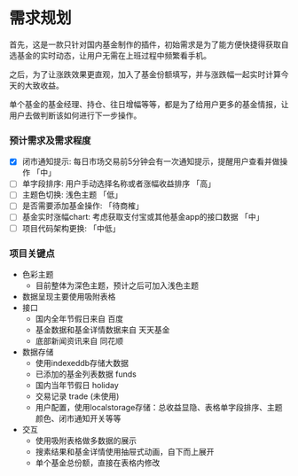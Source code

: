 # 需求规划

首先，这是一款只针对国内基金制作的插件，初始需求是为了能方便快捷得获取自选基金的实时动态，让用户无需在上班过程中频繁看手机。

之后，为了让涨跌效果更直观，加入了基金份额填写，并与涨跌幅一起实时计算今天的大致收益。

单个基金的基金经理、持仓、往日增幅等等，都是为了给用户更多的基金情报，让用户去做判断该如何进行下一步操作。

### 预计需求及需求程度

- [x] 闭市通知提示: 每日市场交易前5分钟会有一次通知提示，提醒用户查看并做操作 「中」
- [ ] 单字段排序: 用户手动选择名称或者涨幅收益排序 「高」
- [ ] 主题色切换: 浅色主题 「低」
- [ ] 是否需要添加基金操作: 「待商榷」
- [ ] 基金实时涨幅chart: 考虑获取支付宝或其他基金app的接口数据 「中」
- [ ] 项目代码架构更换: 「中低」

### 项目关键点

- 色彩主题
  - 目前整体为深色主题，预计之后可加入浅色主题
- 数据呈现主要使用吸附表格
- 接口
  - 国内全年节假日来自 百度
  - 基金数据和基金详情数据来自 天天基金
  - 底部新闻资讯来自 同花顺
- 数据存储
  - 使用indexeddb存储大数据
  - 已添加的基金列表数据 funds 
  - 国内当年节假日 holiday
  - 交易记录 trade (未使用)
  - 用户配置，使用localstorage存储：总收益显隐、表格单字段排序、主题颜色、闭市通知开关等等
- 交互
  - 使用吸附表格做多数据的展示
  - 搜素结果和基金详情使用抽屉式动画，自下而上展开
  - 单个基金总份额，直接在表格内修改
